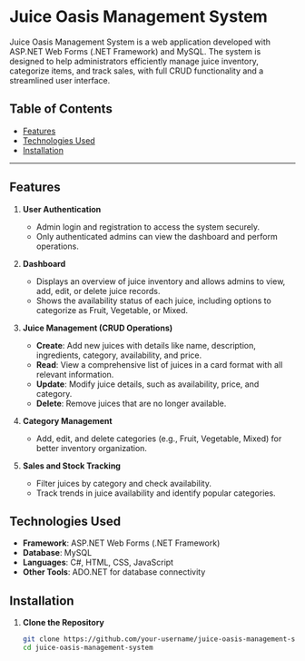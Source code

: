 # Juice Oasis Management System

Juice Oasis Management System is a web application developed with ASP.NET Web Forms (.NET Framework) and MySQL. The system is designed to help administrators efficiently manage juice inventory, categorize items, and track sales, with full CRUD functionality and a streamlined user interface.

## Table of Contents
- [Features](#features)
- [Technologies Used](#technologies-used)
- [Installation](#installation)


---

## Features

1. **User Authentication**  
   - Admin login and registration to access the system securely.
   - Only authenticated admins can view the dashboard and perform operations.

2. **Dashboard**  
   - Displays an overview of juice inventory and allows admins to view, add, edit, or delete juice records.
   - Shows the availability status of each juice, including options to categorize as Fruit, Vegetable, or Mixed.

3. **Juice Management (CRUD Operations)**  
   - **Create**: Add new juices with details like name, description, ingredients, category, availability, and price.
   - **Read**: View a comprehensive list of juices in a card format with all relevant information.
   - **Update**: Modify juice details, such as availability, price, and category.
   - **Delete**: Remove juices that are no longer available.

4. **Category Management**  
   - Add, edit, and delete categories (e.g., Fruit, Vegetable, Mixed) for better inventory organization.

5. **Sales and Stock Tracking**  
   - Filter juices by category and check availability.
   - Track trends in juice availability and identify popular categories.

## Technologies Used
- **Framework**: ASP.NET Web Forms (.NET Framework)
- **Database**: MySQL
- **Languages**: C#, HTML, CSS, JavaScript
- **Other Tools**: ADO.NET for database connectivity

## Installation

1. **Clone the Repository**
   ```bash
   git clone https://github.com/your-username/juice-oasis-management-system.git
   cd juice-oasis-management-system
